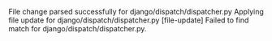 File change parsed successfully for django/dispatch/dispatcher.py
Applying file update for django/dispatch/dispatcher.py
[file-update] Failed to find match for django/dispatch/dispatcher.py.
